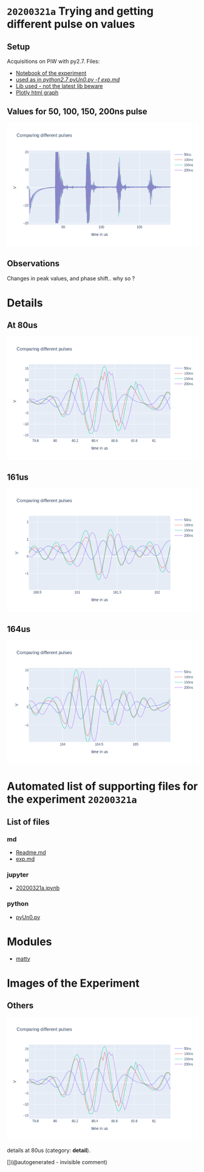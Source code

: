 # `20200321a` Trying and getting different pulse on values

## Setup

Acquisitions on PiW with py2.7. Files:

* [Notebook of the experiment](/matty/20200321a/20200321a.ipynb)
* [used as in _python2.7 pyUn0.py -f exp.md_](/matty/20200321a/exp.md)
* [Lib used - not the latest lib beware](/matty/20200321a/pyUn0.py)
* [Plotly html graph](/matty/20200321a/comparing_pulse_widths.html)

## Values for 50, 100, 150, 200ns pulse

![](/matty/20200321a/overview.png)

## Observations

Changes in peak values, and phase shift.. why so ?

# Details

## At 80us

![](/matty/20200321a/detail_80us.png)

## 161us

![](/matty/20200321a/detail_161.5.png)

## 164us

![](/matty/20200321a/detail_164.4.png)




# Automated list of supporting files for the __experiment `20200321a`__

## List of files

### md

* [Readme.md](/matty/20200321a/Readme.md)
* [exp.md](/matty/20200321a/exp.md)


### jupyter

* [20200321a.ipynb](/matty/20200321a/20200321a.ipynb)


### python

* [pyUn0.py](/matty/20200321a/pyUn0.py)





# Modules

* [matty](/matty/)




# Images of the Experiment

## Others

![](/matty/20200321a/detail_80us.png)

details at 80us (category: __detail__).










[](@autogenerated - invisible comment)